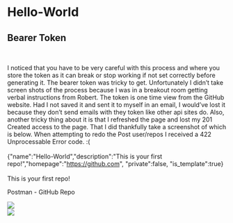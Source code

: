 # Hello-World

<h2>Bearer Token</h2>
<br>

I noticed that you have to be very careful with this process and where you store the token as it can break or stop working if not set correctly before generating it. The bearer token was tricky to get. Unfortunately I didn’t take screen shots of the process because I was in a breakout room getting verbal instructions from Robert. The token is one time view from the GitHub website. Had I not saved it and sent it to myself in an email, I would’ve lost it because they don’t send emails with they token like other api sites do. Also, another tricky thing about it is that I refreshed the page and lost my 201 Created access to the page. That I did thankfully take a screenshot of which is below. 
When attempting to redo the Post user/repos I received a 422 Unprocessable Error code. :(
<br>
<br>
{"name":"Hello-World","description":"This is your first repo!","homepage":"https://github.com",
"private":false,
"is_template":true}
<br><br>
This is your first repo!

Postman - GitHub Repo <br>

<img src="https://github.com/user-attachments/assets/b280b5e3-a761-4fa2-9846-18d5d838be0b">
<br>
<img src="https://github.com/user-attachments/assets/21a391f0-98d0-44c8-8a18-d2ff08e88fa9">
